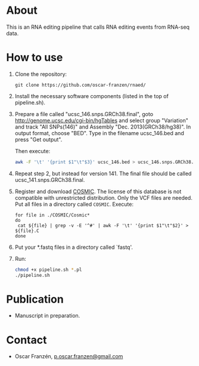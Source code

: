 # About
This is an RNA editing pipeline that calls RNA editing events from RNA-seq data.

# How to use
1. Clone the repository:

   ```
   git clone https://github.com/oscar-franzen/rnaed/
   ```
1. Install the necessary software components (listed in the top of pipeline.sh).
2. Prepare a file called "ucsc_146.snps.GRCh38.final", goto http://genome.ucsc.edu/cgi-bin/hgTables and select group "Variation" and track "All SNPs(146)" and Assembly "Dec. 2013(GRCh38/hg38)". In output format, choose "BED". Type in the filename ucsc_146.bed and press "Get output".  

   Then execute:  
   ```bash
   awk -F '\t' '{print $1"\t"$3}' ucsc_146.bed > ucsc_146.snps.GRCh38.final
   ```
3. Repeat step 2, but instead for version 141. The final file should be called ucsc_141.snps.GRCh38.final.

4. Register and download [COSMIC](http://cancer.sanger.ac.uk/cosmic). The license of this database is not compatible with unrestricted distribution. Only the VCF files are needed. Put all files in a directory called `COSMIC`. Execute:

   ```
   for file in ./COSMIC/Cosmic*
   do
    cat ${file} | grep -v -E '^#' | awk -F '\t' '{print $1"\t"$2}' > ${file}.C
   done
   ```

5. Put your *.fastq files in a directory called `fastq'.
6. Run:

   ```bash
   chmod +x pipeline.sh *.pl
   ./pipeline.sh
   ```

# Publication
* Manuscript in preparation.

# Contact
* Oscar Franzén, <p.oscar.franzen@gmail.com>